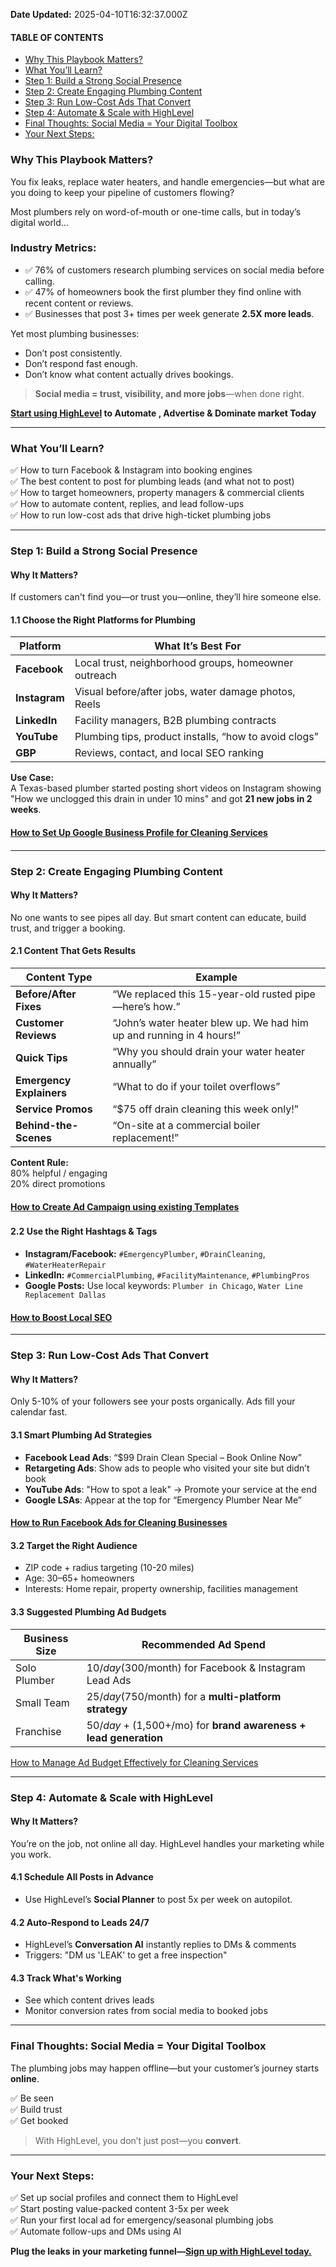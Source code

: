 **Date Updated:** 2025-04-10T16:32:37.000Z

#### **TABLE OF CONTENTS**

* [Why This Playbook Matters?](#Why-This-Playbook-Matters?)
* [What You’ll Learn?](#What-You%E2%80%99ll-Learn?)
* [Step 1: Build a Strong Social Presence](#Step-1%3A-Build-a-Strong-Social-Presence)
* [Step 2: Create Engaging Plumbing Content](#Step-2%3A-Create-Engaging-Plumbing-Content)
* [Step 3: Run Low-Cost Ads That Convert](#Step-3%3A-Run-Low-Cost-Ads-That-Convert%E2%80%8B)
* [Step 4: Automate & Scale with HighLevel](#Step-4%3A-Automate-&-Scale-with-HighLevel)
* [Final Thoughts: Social Media = Your Digital Toolbox](#Final-Thoughts%3A-Social-Media-=-Your-Digital-Toolbox)
* [Your Next Steps:](#Your-Next-Steps%3A)

###   

### **Why This Playbook Matters?**

You fix leaks, replace water heaters, and handle emergencies—but what are you doing to keep your pipeline of customers flowing?

  
Most plumbers rely on word-of-mouth or one-time calls, but in today’s digital world…

  
###  Industry Metrics:

* ✅ 76% of customers research plumbing services on social media before calling.
* ✅ 47% of homeowners book the first plumber they find online with recent content or reviews.
* ✅ Businesses that post 3+ times per week generate **2.5X more leads**.

  
Yet most plumbing businesses:

* Don’t post consistently.
* Don’t respond fast enough.
* Don’t know what content actually drives bookings.

> **Social media = trust, visibility, and more jobs**—when done right.

  
**[Start using HighLevel](https://www.gohighlevel.com/988775b9?utm%5Fsource=SEO&utm%5Fmedium=Organic&utm%5Fcampaign=Home+Services&utm%5Fterm=Plumbing&utm%5Fcontent=Playbook) to Automate , Advertise & Dominate market Today**

  
---

### **What You’ll Learn?**

  
✅ How to turn Facebook & Instagram into booking engines  
✅ The best content to post for plumbing leads (and what not to post)  
✅ How to target homeowners, property managers & commercial clients  
✅ How to automate content, replies, and lead follow-ups  
✅ How to run low-cost ads that drive high-ticket plumbing jobs

  
---

### **Step 1: Build a Strong Social Presence**

#### **Why It Matters?**

If customers can't find you—or trust you—online, they’ll hire someone else.

  
#### **1.1 Choose the Right Platforms for Plumbing**

  
| Platform      | What It’s Best For                                    |
| ------------- | ----------------------------------------------------- |
| **Facebook**  | Local trust, neighborhood groups, homeowner outreach  |
| **Instagram** | Visual before/after jobs, water damage photos, Reels  |
| **LinkedIn**  | Facility managers, B2B plumbing contracts             |
| **YouTube**   | Plumbing tips, product installs, “how to avoid clogs” |
| **GBP**       | Reviews, contact, and local SEO ranking               |

  
**Use Case:**  
A Texas-based plumber started posting short videos on Instagram showing "How we unclogged this drain in under 10 mins" and got **21 new jobs in 2 weeks**.

#### [How to Set Up Google Business Profile for Cleaning Services](https://help.gohighlevel.com/support/solutions/articles/48001210325-how-to-connect-to-your-google-my-business-location-s-)

####   

---

### **Step 2: Create Engaging Plumbing Content**

#### **Why It Matters?**

No one wants to see pipes all day. But smart content can educate, build trust, and trigger a booking.

  
####   **2.1 Content That Gets Results**

  
| Content Type             | Example                                                              |
| ------------------------ | -------------------------------------------------------------------- |
| **Before/After Fixes**   | “We replaced this 15-year-old rusted pipe—here’s how.”               |
| **Customer Reviews**     | “John’s water heater blew up. We had him up and running in 4 hours!” |
| **Quick Tips**           | “Why you should drain your water heater annually”                    |
| **Emergency Explainers** | “What to do if your toilet overflows”                                |
| **Service Promos**       | “$75 off drain cleaning this week only!”                             |
| **Behind-the-Scenes**    | “On-site at a commercial boiler replacement!”                        |

  
**Content Rule:**  
80% helpful / engaging  
20% direct promotions

#### **[How to Create Ad Campaign using existing Templates](https://help.gohighlevel.com/support/solutions/articles/155000003502-ad-manager-create-ad-campaigns-using-templates)**

###   

####   **2.2 Use the Right Hashtags & Tags**

* **Instagram/Facebook:** `#EmergencyPlumber`, `#DrainCleaning`, `#WaterHeaterRepair`
* **LinkedIn:** `#CommercialPlumbing`, `#FacilityMaintenance`, `#PlumbingPros`
* **Google Posts:** Use local keywords: `Plumber in Chicago`, `Water Line Replacement Dallas`

  
#### [How to Boost Local SEO](https://support.google.com/business/answer/7091?hl=en)

  
---

### **Step 3: Run Low-Cost Ads That Convert**

#### **Why It Matters?**

Only 5-10% of your followers see your posts organically. Ads fill your calendar fast.

  
#### **3.1 Smart Plumbing Ad Strategies**

* **Facebook Lead Ads**: “$99 Drain Clean Special – Book Online Now”
* **Retargeting Ads**: Show ads to people who visited your site but didn’t book
* **YouTube Ads**: "How to spot a leak" → Promote your service at the end
* **Google LSAs**: Appear at the top for “Emergency Plumber Near Me”

#### [How to Run Facebook Ads for Cleaning Businesses](https://www.gohighlevelinfo.com/post/gohighlevel-facebook-ads-integration)

  
#### **3.2 Target the Right Audience**

* ZIP code + radius targeting (10-20 miles)
* Age: 30–65+ homeowners
* Interests: Home repair, property ownership, facilities management
  
  
#### **3.3 Suggested Plumbing Ad Budgets**

  
| Business Size | Recommended Ad Spend                                            |
| ------------- | --------------------------------------------------------------- |
| Solo Plumber  | $10/day ($300/month) for Facebook & Instagram Lead Ads          |
| Small Team    | $25/day ($750/month) for a **multi-platform strategy**          |
| Franchise     | $50/day+ ($1,500+/mo) for **brand awareness + lead generation** |

  
[How to Manage Ad Budget Effectively for Cleaning Services](https://help.gohighlevel.com/support/solutions/articles/155000003050-ad-manager-campaign-budget-definition)

---

### **Step 4: Automate & Scale with HighLevel**

#### **Why It Matters?**

You’re on the job, not online all day. HighLevel handles your marketing while you work.

  
#### **4.1 Schedule All Posts in Advance**

* Use HighLevel’s **Social Planner** to post 5x per week on autopilot.

  
#### **4.2 Auto-Respond to Leads 24/7**

* HighLevel’s **Conversation AI** instantly replies to DMs & comments
* Triggers: "DM us 'LEAK' to get a free inspection"

  
#### **4.3 Track What's Working**

* See which content drives leads
* Monitor conversion rates from social media to booked jobs

---

### **Final Thoughts: Social Media = Your Digital Toolbox**

  
The plumbing jobs may happen offline—but your customer’s journey starts **online**.

✅ Be seen  
✅ Build trust  
✅ Get booked

> With HighLevel, you don’t just post—you **convert**.

---

### **Your Next Steps:**

✅ Set up social profiles and connect them to HighLevel  
✅ Start posting value-packed content 3-5x per week  
✅ Run your first local ad for emergency/seasonal plumbing jobs  
✅ Automate follow-ups and DMs using AI

  
**Plug the leaks in your marketing funnel—[Sign up with HighLevel today.](https://www.gohighlevel.com/988775b9?utm%5Fsource=SEO&utm%5Fmedium=Organic&utm%5Fcampaign=Home+Services&utm%5Fterm=Plumbing&utm%5Fcontent=Playbook)**
